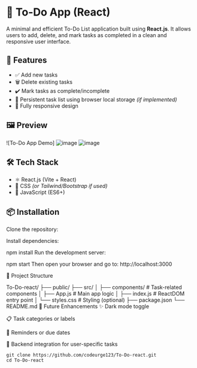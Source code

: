# 📝 To-Do App (React)

A minimal and efficient To-Do List application built using **React.js**. It allows users to add, delete, and mark tasks as completed in a clean and responsive user interface.

## 🚀 Features

- ✅ Add new tasks  
- 🗑️ Delete existing tasks  
- ✔️ Mark tasks as complete/incomplete  
- 💾 Persistent task list using browser local storage *(if implemented)*  
- 📱 Fully responsive design  

## 🖼️ Preview

![To-Do App Demo]
![image](https://github.com/user-attachments/assets/140bee2e-7593-43ab-9d28-3e12a31a9fc5)
![image](https://github.com/user-attachments/assets/bff9d2d1-9d87-4aa7-98ef-ee3a02b2d74c)



## 🛠️ Tech Stack

- ⚛️ React.js (Vite + React)  
- 💅 CSS *(or Tailwind/Bootstrap if used)*  
- 🧠 JavaScript (ES6+)  

## 📦 Installation

Clone the repository:

Install dependencies:


npm install
Run the development server:



npm start
Then open your browser and go to:
http://localhost:3000

📁 Project Structure

To-Do-react/
├── public/
├── src/
│   ├── components/       # Task-related components
│   ├── App.js            # Main app logic
│   ├── index.js          # ReactDOM entry point
│   └── styles.css        # Styling (optional)
├── package.json
└── README.md
📌 Future Enhancements
✨ Dark mode toggle

📋 Task categories or labels

🔔 Reminders or due dates

🔄 Backend integration for user-specific tasks

    
```
git clone https://github.com/codeurge123/To-Do-react.git
cd To-Do-react

